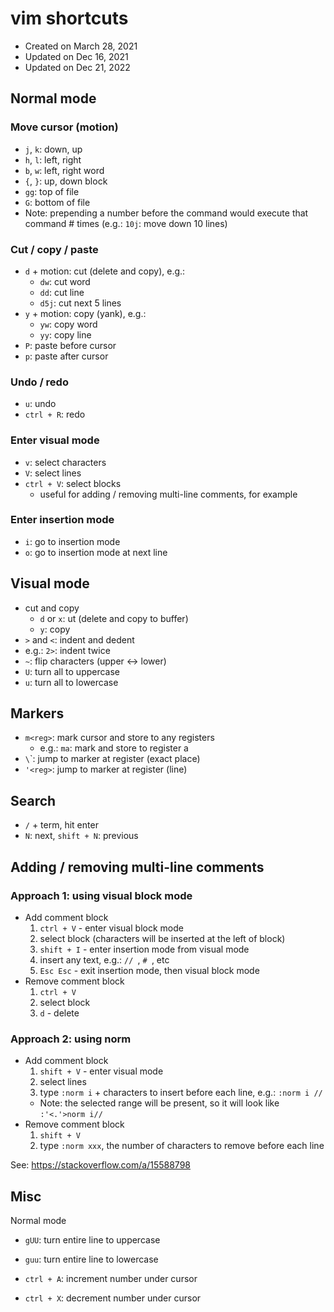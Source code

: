 # vim shortcuts

- Created on March 28, 2021
- Updated on Dec 16, 2021
- Updated on Dec 21, 2022


## Normal mode

### Move cursor (motion)

- `j`, `k`: down, up
- `h`, `l`: left, right
- `b`, `w`: left, right word
- `{`, `}`: up, down block
- `gg`: top of file
- `G`: bottom of file
- Note: prepending a number before the command would execute that command # times (e.g.: `10j`: move down 10 lines)


### Cut / copy / paste

- `d` + motion: cut (delete and copy), e.g.:
  - `dw`: cut word
  - `dd`: cut line
  - `d5j`: cut next 5 lines
- `y` + motion: copy (yank), e.g.:
  - `yw`: copy word
  - `yy`: copy line
- `P`: paste before cursor
- `p`: paste after cursor


### Undo / redo

- `u`: undo
- `ctrl + R`: redo


### Enter visual mode

- `v`: select characters
- `V`: select lines
- `ctrl + V`: select blocks
  - useful for adding / removing multi-line comments, for example


### Enter insertion mode

- `i`: go to insertion mode
- `o`: go to insertion mode at next line


## Visual mode

- cut and copy
  - `d` or `x`: ut (delete and copy to buffer)
  - `y`: copy
- `>` and `<`: indent and dedent
- e.g.: `2>`: indent twice
- `~`: flip characters (upper <-> lower)
- `U`: turn all to uppercase
- `u`: turn all to lowercase


## Markers

- `m<reg>`: mark cursor and store to any registers
  - e.g.: `ma`: mark and store to register a
- `\`<reg>`: jump to marker at register (exact place)
- `'<reg>`: jump to marker at register (line)


## Search

- `/` + term, hit enter
- `N`: next, `shift + N`: previous


## Adding / removing multi-line comments


### Approach 1: using visual block mode

- Add comment block
  1. `ctrl + V` - enter visual block mode
  2. select block (characters will be inserted at the left of block)
  3. `shift + I` - enter insertion mode from visual mode
  4. insert any text, e.g.: `// `, `# `, etc
  5. `Esc Esc` - exit insertion mode, then visual block mode
- Remove comment block
  1. `ctrl + V`
  2. select block
  3. `d` - delete

### Approach 2: using norm

- Add comment block
  1. `shift + V` - enter visual mode
  2. select lines
  3. type `:norm i` + characters to insert before each line, e.g.: `:norm i // `
    - Note: the selected range will be present, so it will look like `:'<.'>norm i// `
- Remove comment block
  1. `shift + V`
  2. type `:norm xxx`, the number of characters to remove before each line


See: https://stackoverflow.com/a/15588798



## Misc

Normal mode

- `gUU`: turn entire line to uppercase
- `guu`: turn entire line to lowercase

- `ctrl + A`: increment number under cursor
- `ctrl + X`: decrement number under cursor

